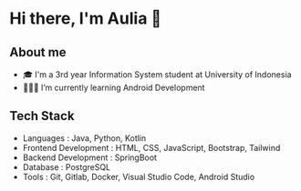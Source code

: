 # Hi there, I'm Aulia 👋 

## **About me**
- 🎓 I'm a 3rd year Information System student at University of Indonesia
- 👨🏽‍💻 I’m currently learning Android Development

## **Tech Stack**
- Languages : Java, Python, Kotlin
- Frontend Development : HTML, CSS, JavaScript, Bootstrap, Tailwind
- Backend Development : SpringBoot
- Database : PostgreSQL
- Tools : Git, Gitlab, Docker, Visual Studio Code, Android Studio

